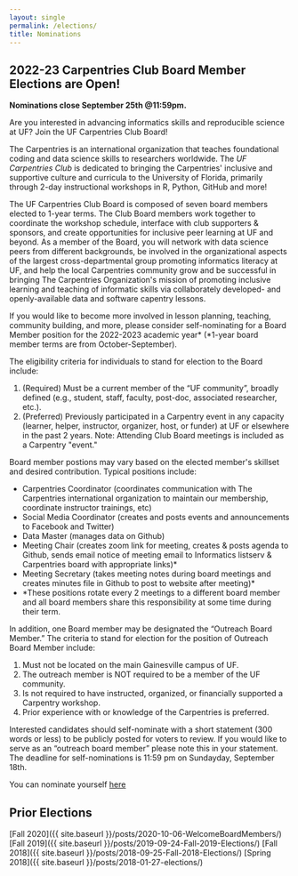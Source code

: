 ```yaml
---
layout: single
permalink: /elections/
title: Nominations
---
```


## 2022-23 Carpentries Club Board Member Elections are Open!

**Nominations close September 25th @11:59pm.**

Are you interested in advancing informatics skills and reproducible science at UF? 
Join the UF Carpentries Club Board!

The Carpentries is an international organization that teaches foundational coding and data science skills to researchers worldwide. The *UF Carpentries Club* is dedicated to bringing the Carpentries' inclusive and supportive culture and curricula to the University of Florida, primarily through 2-day instructional workshops in R, Python, GitHub and more!

The UF Carpentries Club Board is composed of seven board members elected to 1-year terms. The Club Board members work together to coordinate the workshop schedule, interface with club supporters & sponsors, and create opportunities for inclusive peer learning at UF and beyond. As a member of the Board, you will network with data science peers from different backgrounds, be involved in the organizational aspects of the largest cross-departmental group promoting informatics literacy at UF, and help the local Carpentries community grow and be successful in bringing The Carpentries Organization's mission of promoting inclusive learning and teaching of informatic skills via collaborately developed- and openly-available data and software capentry lessons.

If you would like to become more involved in lesson planning, teaching, community building, and more, please consider self-nominating for a Board Member position for the 2022-2023 academic year* (*1-year board member terms are from October-September).

The eligibility criteria for individuals to stand for election to the Board include:

1. (Required) Must be a current member of the “UF community”, broadly defined (e.g., student, staff, faculty, post-doc, associated researcher, etc.).
2. (Preferred) Previously participated in a Carpentry event in any capacity (learner, helper, instructor, organizer, host, or funder) at UF or elsewhere in the past 2 years. Note: Attending Club Board meetings is included as a Carpentry "event."

Board member postions may vary based on the elected member's skillset and desired contribution. Typical positions include:

* Carpentries Coordinator (coordinates communication with The Carpentries international organization to maintain our membership, coordinate instructor trainings, etc)
* Social Media Coordinator (creates and posts events and announcements to Facebook and Twitter)
* Data Master (manages data on Github)
* Meeting Chair (creates zoom link for meeting, creates & posts agenda to Github, sends email notice of meeting email to Informatics listserv & Carpentries board with appropriate links)* 
* Meeting Secretary (takes meeting notes during board meetings and creates minutes file in Github to post to website after meeting)*
*   *These positions rotate every 2 meetings to a different board member and all board members share this responsibility at some time during their term.

In addition, one Board member may be designated the “Outreach Board Member.” The criteria to stand for election for the position of Outreach Board Member include:

1. Must not be located on the main Gainesville campus of UF.
2. The outreach member is NOT required to be a member of the UF community.
3. Is not required to have instructed, organized, or financially supported a Carpentry workshop.
4. Prior experience with or knowledge of the Carpentries is preferred.


Interested candidates should self-nominate with a short statement (300 words or less) to be publicly posted for voters to review. If you would like to serve as an “outreach board member” please note this in your statement. The deadline for self-nominations is 11:59 pm on Sundayday, September 18th.

You can nominate yourself [here](https://docs.google.com/forms/d/e/1FAIpQLSdNA7oD9FTUeCZhhaGwdFiKAIAm9CoUxyBSCf4OSbxVPiZLsA/viewform?usp=sf_link)

## Prior Elections

[Fall 2020]({{ site.baseurl }}/posts/2020-10-06-WelcomeBoardMembers/)
[Fall 2019]({{ site.baseurl }}/posts/2019-09-24-Fall-2019-Elections/)
[Fall 2018]({{ site.baseurl }}/posts/2018-09-25-Fall-2018-Elections/)
[Spring 2018]({{ site.baseurl }}/posts/2018-01-27-elections/)
